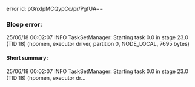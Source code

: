 error id: pGnxIpMCQypCc/pr/PgfUA==
### Bloop error:

25/06/18 00:02:07 INFO TaskSetManager: Starting task 0.0 in stage 23.0 (TID 18) (hpomen, executor driver, partition 0, NODE_LOCAL, 7695 bytes)
#### Short summary: 

25/06/18 00:02:07 INFO TaskSetManager: Starting task 0.0 in stage 23.0 (TID 18) (hpomen, executor dr...
